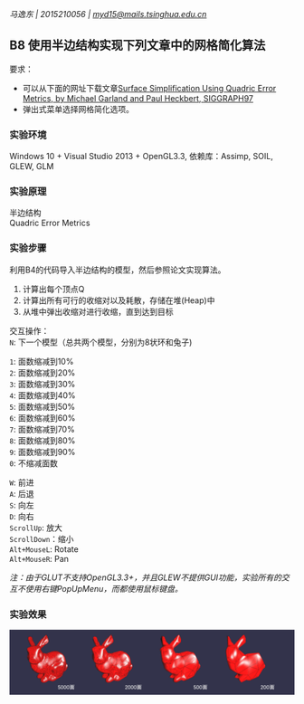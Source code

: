 *马逸东 | 2015210056 | myd15@mails.tsinghua.edu.cn*

## B8 使用半边结构实现下列文章中的网格简化算法
要求：  

* 可以从下面的网址下载文章[Surface Simplification Using Quadric Error Metrics, by Michael Garland and Paul Heckbert, SIGGRAPH97](http://mgarland.org/research/quadrics.html)
* 弹出式菜单选择网格简化选项。

### 实验环境

Windows 10 + Visual Studio 2013 + OpenGL3.3, 依赖库：Assimp, SOIL, GLEW, GLM

### 实验原理

半边结构  
Quadric Error Metrics

### 实验步骤

利用B4的代码导入半边结构的模型，然后参照论文实现算法。

1) 计算出每个顶点Q  
2) 计算出所有可行的收缩对以及耗散，存储在堆(Heap)中  
3) 从堆中弹出收缩对进行收缩，直到达到目标  

交互操作：  
`N`: 下一个模型（总共两个模型，分别为8状环和兔子)  

`1`: 面数缩减到10%  
`2`: 面数缩减到20%  
`3`: 面数缩减到30%  
`4`: 面数缩减到40%  
`5`: 面数缩减到50%  
`6`: 面数缩减到60%  
`7`: 面数缩减到70%  
`8`: 面数缩减到80%  
`9`: 面数缩减到90%  
`0`: 不缩减面数  

`W`: 前进  
`A`: 后退  
`S`: 向左  
`D`: 向右  
`ScrollUp`: 放大  
`ScrollDown`：缩小  
`Alt+MouseL`: Rotate  
`Alt+MouseR`: Pan  

*注：由于GLUT不支持OpenGL3.3+，并且GLEW不提供GUI功能，实验所有的交互不使用右键PopUpMenu，而都使用鼠标键盘。*  

### 实验效果

![实现效果](b8.jpg)  

